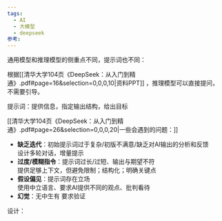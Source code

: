 ```yaml
---
tags:
  - AI
  - 大模型
  - deepseek
参考:
---
```

通用模型和推理模型的侧重点不同，提示词也不同：
	 
根据[[清华大学104页《DeepSeek：从入门到精通》.pdf#page=16&selection=0,0,0,10|资料PPT]] ，推理模型可以直接提问，不需要引导。  

提示词：提供信息，指定输出结构，给出目标  

[[清华大学104页《DeepSeek：从入门到精通》.pdf#page=26&selection=0,0,0,20|一些会遇到的问题：]]
- **缺乏迭代**：初始提示词过于复杂/初版不满意/缺乏对AI输出的分析和反馈  
	 设计多轮对话，增量提示
- **过度/模糊指令**：提示词过长/过短、输出与期望不符  
	 提供足够上下文，但避免限制；结构化；明确关键点
- **假设偏见**：提示词存在立场  
	 使用中立语言、要求AI提供不同的观点、批判看待
- **幻觉**：无中生有
	 要求验证

设计：



